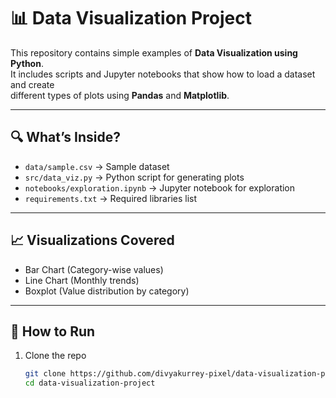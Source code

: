 # 📊 Data Visualization Project

This repository contains simple examples of **Data Visualization using Python**.  
It includes scripts and Jupyter notebooks that show how to load a dataset and create  
different types of plots using **Pandas** and **Matplotlib**.

---

## 🔍 What’s Inside?
- `data/sample.csv` → Sample dataset  
- `src/data_viz.py` → Python script for generating plots  
- `notebooks/exploration.ipynb` → Jupyter notebook for exploration  
- `requirements.txt` → Required libraries list  

---

## 📈 Visualizations Covered
- Bar Chart (Category-wise values)  
- Line Chart (Monthly trends)  
- Boxplot (Value distribution by category)  

---

## 🚀 How to Run
1. Clone the repo  
   ```bash
   git clone https://github.com/divyakurrey-pixel/data-visualization-project.git
   cd data-visualization-project
